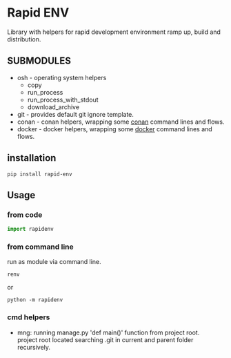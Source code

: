 # Rapid ENV
Library with helpers for rapid development environment ramp up, build and distribution. 

## SUBMODULES
* osh - operating system helpers
  - copy
  - run_process
  - run_process_with_stdout
  - download_archive
* git - provides default git ignore template.
* conan - conan helpers, wrapping some [conan](https://conan.io/) command lines and flows.
* docker - docker helpers, wrapping some [docker](https://www.docker.com/) command lines and flows.

## installation
```commandline
pip install rapid-env
```

## Usage
### from code
``` python
import rapidenv
```

### from command line
run as module via command line.
```commandline
renv
```
or
```commandline
python -m rapidenv
```

### cmd helpers
- mng: running manage.py 'def main()' function from project root.  
  project root located searching .git in current and parent folder recursively.
  